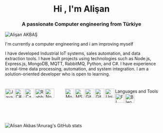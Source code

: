 <h1 align="center">Hi , I'm Alişan</h1>
<h3 align="center">A passionate Computer engineering from Türkiye</h3>

<p align="left"> <img src="https://komarev.com/ghpvc/?username=AlisanAkbas" alt="Alişan AKBAŞ" /> </p>

 I'm currently a computer engineering and i am improving myself

I have developed Industrial IoT systems, sales automation, and data extraction tools. I have built projects using technologies such as Node.js, Express.js, MongoDB, MQTT, RabbitMQ, Python, and C#. I have experience in real-time data processing, automation, and system integration. I am a solution-oriented developer who is open to learning.

#

Languages and Tools
<img align="left" alt="JavaScript" width="30px" src="https://cdn.jsdelivr.net/gh/devicons/devicon/icons/javascript/javascript-original.svg" />
<img align="left" alt="C#" width="30px" src="https://cdn.jsdelivr.net/gh/devicons/devicon/icons/csharp/csharp-plain.svg" />
<img align="left" alt="C++" width="30px" src="https://cdn.jsdelivr.net/gh/devicons/devicon/icons/cplusplus/cplusplus-plain.svg" />
<img align="left" alt="RabbitMQ" width="30px" src="https://www.rabbitmq.com/img/rabbitmq-logo.svg" />
<img align="left" alt="Node.js" width="30px" src="https://cdn.jsdelivr.net/gh/devicons/devicon/icons/nodejs/nodejs-plain.svg" />
<img align="left" alt="MQTT" width="30px" src="data:image/svg+xml;base64,PHN2ZyB4bWxucz0iaHR0cDovL3d3dy53My5vcmcvMjAwMC9zdmciIHdpZHRoPSIzMHB4IiBoZWlnaHQ9IjMwcHgiPjwvc3ZnPg==" />
<img align="left" alt="MongoDB" width="30px" src="https://cdn.jsdelivr.net/gh/devicons/devicon/icons/mongodb/mongodb-original.svg" />
<img align="left" alt="MSSQL" width="30px" src="https://cdn.jsdelivr.net/gh/devicons/devicon/icons/microsoftsqlserver/microsoftsqlserver-plain-wordmark.svg" />
<img align="left" alt="Git" width="30px" src="https://cdn.jsdelivr.net/gh/devicons/devicon/icons/git/git-original.svg" />
<img align="left" alt="Github" width="30px" src="https://cdn.jsdelivr.net/gh/devicons/devicon/icons/github/github-original.svg" />
<img align="left" alt="Unity" width="30px" src="https://cdn.freelogovectors.net/wp-content/uploads/2023/11/unitylogo-freelogovectors.net_.png" />
<img align="left" alt="Fl Studio" width="30px" src="https://e7.pngegg.com/pngimages/323/368/png-clipart-fl-studio-mobile-line-ipod-touch-studio-one-free-natural-foods-food.png" />
<img align="left" alt="Blender" width="30px" src="https://upload.wikimedia.org/wikipedia/commons/0/0c/Blender_logo_no_text.svg" />


<br />
<br />
<br />
<br />

<p><img align="left" src="https://github-readme-stats.vercel.app/api/top-langs/?username=AlisanAKBAS2025&layout=compact&hide=html" alt="Alisan Akbas"

!Anurag's GitHub stats
